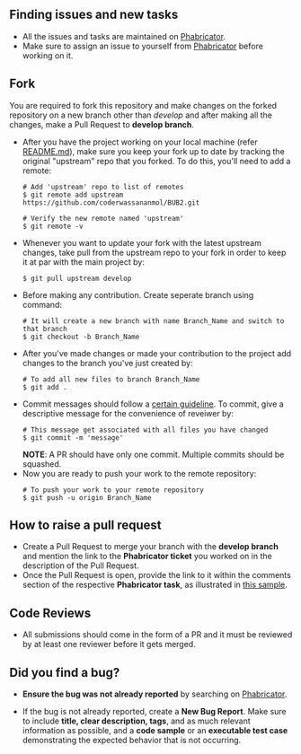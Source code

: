 ## Finding issues and new tasks
- All the issues and tasks are maintained on [Phabricator](https://phabricator.wikimedia.org/maniphest/?project=PHID-PROJ-wnkiea2sihld2xlpq527&statuses=open()&group=none&order=newest#R).
- Make sure to assign an issue to yourself from [Phabricator](https://phabricator.wikimedia.org/maniphest/?project=PHID-PROJ-wnkiea2sihld2xlpq527&statuses=open()&group=none&order=newest#R) before working on it.

## Fork
You are required to fork this repository and make changes on the forked repository on a new branch other than *develop* and after making all the changes, make a Pull Request to <b>develop branch</b>.
- After you have the project working on your local machine (refer [README.md](https://github.com/coderwassananmol/BUB2/blob/develop/README.md)), make sure you keep your fork up to date by tracking the original "upstream" repo that you forked. To do this, you'll need to add a remote:
    ```
    # Add 'upstream' repo to list of remotes
    $ git remote add upstream https://github.com/coderwassananmol/BUB2.git

    # Verify the new remote named 'upstream'
    $ git remote -v
    ```
- Whenever you want to update your fork with the latest upstream changes, take pull from the upstream repo to your fork in order to keep it at par with the main project by:
    ```
    $ git pull upstream develop
    ```
- Before making any contribution. Create seperate branch using command:
    ```
    # It will create a new branch with name Branch_Name and switch to that branch 
    $ git checkout -b Branch_Name
    ```
- After you've made changes or made your contribution to the project add changes to the branch you've just created by:
    ```
    # To add all new files to branch Branch_Name
    $ git add .
    ```
- Commit messages should follow a [certain guideline](https://udacity.github.io/git-styleguide/). To commit, give a descriptive message for the convenience of reveiwer by:
    ```
    # This message get associated with all files you have changed
    $ git commit -m 'message'
    ```
    **NOTE**: A PR should have only one commit. Multiple commits should be squashed.
- Now you are ready to push your work to the remote repository:
    ```
    # To push your work to your remote repository
    $ git push -u origin Branch_Name
    ```
## How to raise a pull request
- Create a Pull Request to merge your branch with the **develop branch** and mention the link to the **Phabricator ticket** you worked on in the description of the Pull Request.
- Once the Pull Request is open, provide the link to it within the comments section of the respective **Phabricator task**, as illustrated in [this sample](https://phabricator.wikimedia.org/T344119).

## Code Reviews
- All submissions should come in the form of a PR and it must be reviewed by at least one reviewer before it gets merged.

## Did you find a bug?

* **Ensure the bug was not already reported** by searching on [Phabricator](https://phabricator.wikimedia.org/maniphest/?project=PHID-PROJ-wnkiea2sihld2xlpq527&statuses=open()&group=none&order=newest#R).

* If the bug is not already reported, create a **New Bug Report**. Make sure to include **title, clear description, tags**, and as much relevant information as possible, and a **code sample** or an **executable test case** demonstrating the expected behavior that is not occurring.


